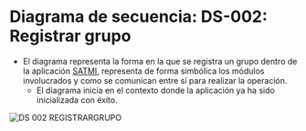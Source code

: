 # Diagrama de secuencia: DS-002: Registrar grupo
- El diagrama representa la forma en la que se registra un grupo dentro de la aplicación [SATMI](/Diseño/1.%20Propósito/Propósito.md), representa de forma simbólica los módulos involucrados y como se comunican entre sí para realizar la operación.
    - El diagrama inicia en el contexto donde la aplicación ya ha sido inicializada con éxito.

<!-- @startuml 

title DS - 002: Registrar Grupo

Usuario -> AppUI: selecciona\n"Alta Grupo"
AppUI -->
<!-- Usuario: "Ingrese datos: "-->
<!-- Usuario -->
<!-- AppUI: ingresaDatos()
 alt Campos completos
AppUI -> DataSource: registrarGrupo
<!--DataSource -> GrupoDAO: registrarGrupo\n(Grupo)
GrupoDAO -> GrupoDAO: nuevoGrupo
GrupoDAO-> SQLite: guardarRegistro\n(nuevoGrupo)
SQLite -->
<!-- DataSource: returnResult(nuevoGrupo)
DataSource -->
<!-- AppUI: returnResult\n(nuevoGrupo)
<!--alt Registro exitoso
AppUI -->
<!-- Usuario: "Grupo\nregistrado"
else Registro no exitoso
AppUI -->
<!-- Usuario: "Grupo\nno registrado"
end
else Campos Incompletos
AppUI -> Usuario: "Campos\nincompletos")
end

@enduml-->
![DS 002 REGISTRARGRUPO](https://github.com/amezcua04s/FCA-Proyecto-OO-01/assets/119078847/7ef813f8-f78a-4e82-afb0-84389be67346)
